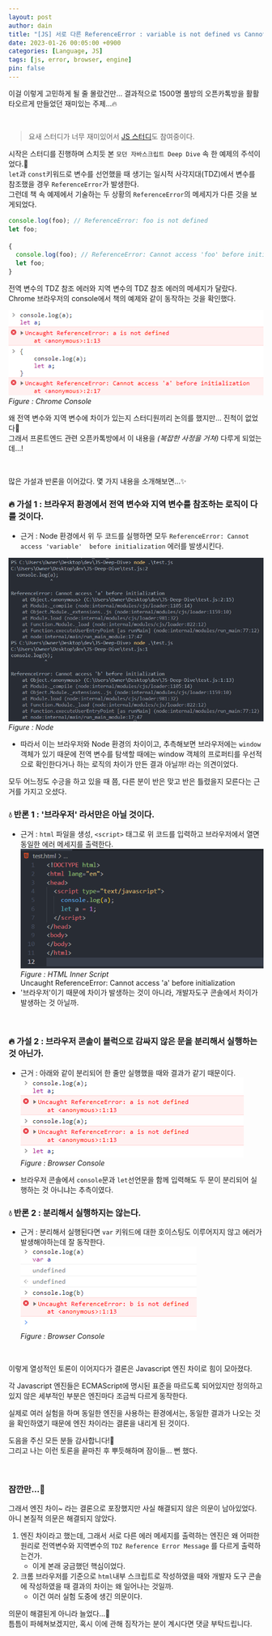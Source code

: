 ```yaml
---
layout: post
author: dain
title: "[JS] 서로 다른 ReferenceError : variable is not defined vs Cannot access variable before initialization"
date: 2023-01-26 00:05:00 +0900
categories: [Language, JS]
tags: [js, error, browser, engine]
pin: false
---
```


이걸 이렇게 고민하게 될 줄 몰랐건만... 결과적으로 1500명 풀방의 오픈카톡방을 활활 타오르게 만들었던 재미있는 주제...🔥

<br/>

> 요새 스터디가 너무 재미있어서 [JS 스터디](https://github.com/likelion-ssu/JS-Deep-Dive)도 참여중이다.

시작은 스터디를 진행하며 스치듯 본 `모던 자바스크립트 Deep Dive` 속 한 예제의 주석이었다.🤔  
`let`과 `const`키워드로 변수를 선언했을 때 생기는 일시적 사각지대(TDZ)에서 변수를 참조했을 경우 `ReferenceError`가 발생한다.  
그런데 책 속 예제에서 기술하는 두 상황의 `ReferenceError`의 메세지가 다른 것을 보게되었다.

```js
console.log(foo); // ReferenceError: foo is not defined
let foo;

{
  console.log(foo); // ReferenceError: Cannot access 'foo' before initialization
  let foo;
}
```

전역 변수의 TDZ 참조 에러와 지역 변수의 TDZ 참조 에러의 메세지가 달랐다. Chrome 브라우저의 console에서 책의 예제와 같이 동작하는 것을 확인했다.

![Figure : Chrome Console](/assets/img/post/230126_reference_error.png)  
_Figure : Chrome Console_

왜 전역 변수와 지역 변수에 차이가 있는지 스터디원끼리 논의를 했지만... 진척이 없었다🤔  
그래서 프론트엔드 관련 오픈카톡방에서 이 내용을 _(복잡한 사정을 거쳐)_ 다루게 되었는데...!

<br/>

많은 가설과 반론을 이어갔다. 몇 가지 내용을 소개해보면...✨

### 🔥 가설 1 : 브라우저 환경에서 전역 변수와 지역 변수를 참조하는 로직이 다를 것이다.

- 근거 : Node 환경에서 위 두 코드를 실행하면 모두 `ReferenceError: Cannot access 'variable'  before initialization` 에러를 발생시킨다.

![Figure : Node](/assets/img/post/230126_reference_error2.png)  
 _Figure : Node_

- 따라서 이는 브라우저와 Node 환경의 차이이고, 추측해보면 브라우저에는 `window` 객체가 있기 때문에 전역 변수를 탐색할 때에는 window 객체의 프로퍼티를 우선적으로 확인한다거나 하는 로직의 차이가 만든 결과 아닐까! 라는 의견이었다.

모두 어느정도 수긍을 하고 있을 때 쯤, 다른 분이 반은 맞고 반은 틀렸을지 모른다는 근거를 가지고 오셨다.

### 💧 반론 1 : '브라우저' 라서만은 아닐 것이다.

- 근거 : `html` 파일을 생성, `<script>` 태그로 위 코드를 입력하고 브라우저에서 열면 동일한 에러 메세지를 출력한다.
  ![Figure : HTML Inner Script](/assets/img/post/230126_reference_error5.png)  
   _Figure : HTML Inner Script_  
   Uncaught ReferenceError: Cannot access 'a' before initialization
- '브라우저'이기 때문에 차이가 발생하는 것이 아니라, 개발자도구 콘솔에서 차이가 발생하는 것 아닐까.

<br/>

### 🔥 가설 2 : 브라우저 콘솔이 블럭으로 감싸지 않은 문을 분리해서 실행하는 것 아닌가.

- 근거 : 아래와 같이 분리되어 한 줄만 실행했을 때와 결과가 같기 때문이다.
  ![Figure : Browser Console](/assets/img/post/230126_reference_error3.png)  
   _Figure : Browser Console_

- 브라우저 콘솔에서 `console`문과 `let`선언문을 함께 입력해도 두 문이 분리되어 실행하는 것 아니냐는 추측이였다.

### 💧 반론 2 : 분리해서 실행하지는 않는다.

- 근거 : 분리해서 실행된다면 `var` 키워드에 대한 호이스팅도 이루어지지 않고 에러가 발생해야하는데 잘 동작한다.
  ![Figure : Browser Console](/assets/img/post/230126_reference_error4.png)  
   _Figure : Browser Console_

<br/>

이렇게 열성적인 토론이 이어지다가 결론은 Javascript 엔진 차이로 힘이 모아졌다.

각 Javascript 엔진들은 ECMAScript에 명시된 표준을 따르도록 되어있지만 정의하고 있지 않은 세부적인 부분은 엔진마다 조금씩 다르게 동작한다.

실제로 여러 실험을 하며 동일한 엔진을 사용하는 환경에서는, 동일한 결과가 나오는 것을 확인하였기 때문에 엔진 차이라는 결론을 내리게 된 것이다.

도음을 주신 모든 분들 감사합니다!🙏  
그리고 나는 이런 토론을 끝마친 후 뿌듯해하며 잠이들... 뻔 했다.

<br/>

### 잠깐만...🙂

그래서 엔진 차이~ 라는 결론으로 포장했지만 사실 해결되지 않은 의문이 남아있었다. 아니 본질적 의문은 해결되지 않았다.

1. 엔진 차이라고 했는데, 그래서 서로 다른 에러 메세지를 출력하는 엔진은 왜 어떠한 원리로 전역변수와 지역변수의 `TDZ Reference Error Message` 를 다르게 출력하는건가.
   - 이게 본래 궁금했던 핵심이었다.
2. 크롬 브라우저를 기준으로 `html`내부 스크립트로 작성하였을 때와 개발자 도구 콘솔에 작성하였을 때 결과의 차이는 왜 일어나는 것일까.
   - 이건 여러 실험 도중에 생긴 의문이다.

의문이 해결된게 아니라 늘었다...🙂  
틈틈이 파헤쳐보겠지만, 혹시 이에 관해 짐작가는 분이 계시다면 댓글 부탁드립니다.
